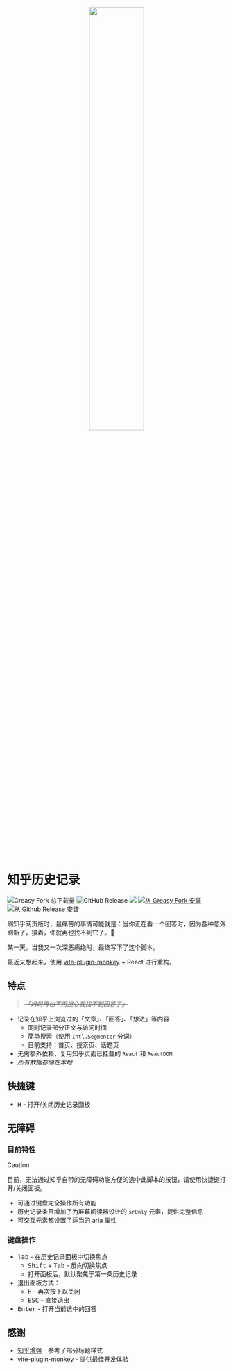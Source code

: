 <p align="center">
  <img src="https://github.com/user-attachments/assets/817d91da-4f26-40e0-8a1f-7905bfb8a199" width="50%" />
</p>

# 知乎历史记录

![Greasy Fork 总下载量](https://img.shields.io/greasyfork/dt/459852?style=flat-square&color=444)
![GitHub Release](https://img.shields.io/github/v/release/maxchang3/zhihu-history?style=flat-square&color=444)
![](https://img.shields.io/badge/安装方式:-777)
[![从 Greasy Fork 安装](https://img.shields.io/badge/Greasy_Fork-7D160D)](https://greasyfork.org/scripts/459852) [![从 Github Release 安装](https://img.shields.io/badge/Github_Release-3D7D3F)](https://github.com/maxchang3/zhihu-history/releases/latest/download/zhihu-history.user.js)


刷知乎网页版时，最痛苦的事情可能就是：当你正在看一个回答时，因为各种意外刷新了，接着，你就再也找不到它了。🤮

某一天，当我又一次深恶痛绝时，最终写下了这个脚本。

最近又想起来，使用 [vite-plugin-monkey](https://github.com/lisonge/vite-plugin-monkey) + React 进行重构。

## 特点

> _~~「妈妈再也不用担心我找不到回答了」~~_

- 记录在知乎上浏览过的「文章」、「回答」、「想法」等内容
  - 同时记录部分正文与访问时间
  - 简单搜索（使用 `Intl.Segmenter` 分词）
  - 目前支持：首页、搜索页、话题页
- 无需额外依赖，复用知乎页面已挂载的 `React` 和 `ReactDOM`
- *所有数据存储在本地*

## 快捷键

- <kbd>H</kbd> - 打开/关闭历史记录面板


## 无障碍

### 目前特性

> [!CAUTION]
> 目前，无法通过知乎自带的无障碍功能方便的选中此脚本的按钮，请使用快捷键打开/关闭面板。


- 可通过键盘完全操作所有功能
- 历史记录条目增加了为屏幕阅读器设计的 `srOnly` 元素，提供完整信息
- 可交互元素都设置了适当的 aria 属性

### 键盘操作

- <kbd>Tab</kbd> - 在历史记录面板中切换焦点
  - <kbd>Shift</kbd> + <kbd>Tab</kbd> - 反向切换焦点
  - 打开面板后，默认聚焦于第一条历史记录
- 退出面板方式：
  - <kbd>H</kbd> - 再次按下以关闭
  - <kbd>ESC</kbd> - 直接退出
- <kbd>Enter</kbd> - 打开当前选中的回答

## 感谢

- [知乎增强](https://greasyfork.org/scripts/419081) - 参考了部分标题样式
- [vite-plugin-monkey](https://github.com/lisonge/vite-plugin-monkey) - 提供最佳开发体验
